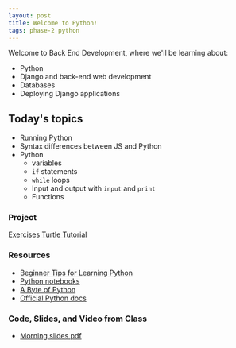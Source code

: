 ```yaml
---
layout: post
title: Welcome to Python!
tags: phase-2 python
---
```


Welcome to Back End Development, where we'll be learning about:

- Python
- Django and back-end web development
- Databases
- Deploying Django applications

## Today's topics

- Running Python
- Syntax differences between JS and Python
- Python
  - variables
  - `if` statements
  - `while` loops
  - Input and output with `input` and `print`
  - Functions

### Project

[Exercises](https://pythonbasics.org/exercises/)
[Turtle Tutorial](https://realpython.com/beginners-guide-python-turtle/)

### Resources

* [Beginner Tips for Learning Python](https://realpython.com/python-beginner-tips/)
* [Python notebooks](https://github.com/momentum-team-1/examples/tree/master/python-notebooks)
* [A Byte of Python](https://python.swaroopch.com/)
* [Official Python docs](https://docs.python.org/3/)

### Code, Slides, and Video from Class

* [Morning slides pdf](/Users/rlconley/M@M/github/momentum-morehouse-team-1.github.io/slide-decks/python-intro.pdf)
